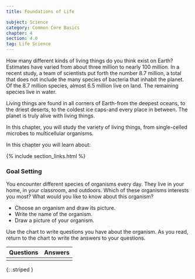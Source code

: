 ```yaml
---
title: Foundations of Life

subject: Science
category: Common Core Basics
chapter: 4
section: 4.0
tag: Life Science
---
```

How many different kinds of living things do you think exist on Earth? Estimates have varied from about three million to nearly 100 million. In a recent study, a team of scientists put forth the number 8.7 million, a total that does not include the many species of bacteria that inhabit the planet. Of the 8.7 million species, almost 6.5 million live on land. The remaining species live in water.

Living things are found in all corners of Earth-from the deepest oceans, to the driest deserts, to the coldest ice caps-and every place in between. The planet is truly alive with living things.

In this chapter, you will study the variety of living things, from single-celled microbes to multicellular organisms.

In this chapter you will learn about:

{% include section_links.html %}

### Goal Setting

You encounter different species of organisms every day. They live in your home, in your classroom, and outdoors. Which of these organisms interests you most? What would you like to know about this organism?

  * Choose an organism and draw its picture.
  * Write the name of the organism.
  * Draw a picture of your organism.

Use the chart to write questions you have about the organism. As you read, return to the chart to write the answers to your questions.

| Questions | Answers |
|:-:|:-:|
|  |  |
{: .striped }